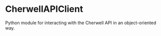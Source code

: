 # CherwellAPIClient
Python module for interacting with the Cherwell API in an object-oriented way. 

